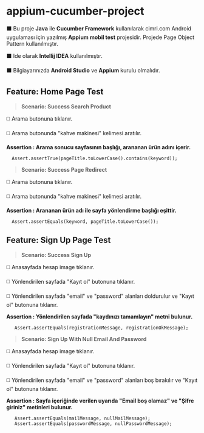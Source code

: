 # appium-cucumber-project

⬛ Bu proje **Java** ile **Cucumber Framework** kullanılarak cimri.com Android uygulaması için yazılmış **Appium mobil test** projesidir. Projede Page Object Pattern kullanılmıştır.

⬛ Ide olarak **Intellij IDEA** kullanılmıştır. 

⬛ Bilgiayarınızda **Android Studio** ve **Appium** kurulu olmalıdır.


## Feature: Home Page Test

> **Scenario: Success Search Product**

◻️ Arama butonuna tıklanır.

◻️ Arama butonunda "kahve makinesi" kelimesi aratılır.

**Assertion : Arama sonucu sayfasının başlığı, arananan ürün adını içerir.**

```
  Assert.assertTrue(pageTitle.toLowerCase().contains(keyword));
```

> **Scenario: Success Page Redirect**

◻️ Arama butonuna tıklanır.

◻️ Arama butonunda "kahve makinesi" kelimesi aratılır.

**Assertion : Arananan ürün adı ile sayfa yönlendirme başlığı eşittir.**

```
  Assert.assertEquals(keyword, pageTitle.toLowerCase());
```
## Feature: Sign Up Page Test

> **Scenario: Success Sign Up**

◻️ Anasayfada hesap image tıklanır.

◻️ Yönlendirilen sayfada "Kayıt ol" butonuna tıklanır.

◻️ Yönlendirilen sayfada "email" ve "password" alanları doldurulur ve "Kayıt ol" butonuna  tıklanır.

**Assertion : Yönlendirilen sayfada "kaydınızı tamamlayın" metni bulunur.**

```
   Assert.assertEquals(registrationMessage, registrationOkMessage);
```

> **Scenario: Sign Up With Null Email And Password**

◻️ Anasayfada hesap image tıklanır.

◻️ Yönlendirilen sayfada "Kayıt ol" butonuna tıklanır.

◻️ Yönlendirilen sayfada "email" ve "password" alanları boş bırakılır ve "Kayıt ol" butonuna  tıklanır.

**Assertion : Sayfa içeriğinde verilen uyarıda "Email boş olamaz" ve "Şifre giriniz" metinleri bulunur.**

```
   Assert.assertEquals(mailMessage, nullMailMessage);
   Assert.assertEquals(passwordMessage, nullPasswordMessage);
   
```












